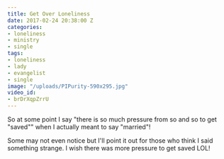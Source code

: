 ```yaml
---
title: Get Over Loneliness
date: 2017-02-24 20:38:00 Z
categories:
- loneliness
- ministry
- single
tags:
- loneliness
- lady
- evangelist
- single
image: "/uploads/PIPurity-590x295.jpg"
video_id:
- brDrXqpZrrU
---
```


So at some point I say "there is so much pressure from so and so to get "saved"" when I actually meant to say "married"!

Some may not even notice but I'll point it out for those who think I said something strange. I wish there was more pressure to get saved LOL!